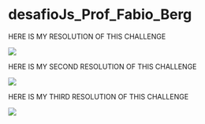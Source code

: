# desafioJs_Prof_Fabio_Berg

HERE IS MY RESOLUTION OF THIS CHALLENGE 

<a target="_blank"><img src="https://mir-s3-cdn-cf.behance.net/project_modules/fs/5044df142914517.6271c7929c96a.png" target="_blank"></a>


HERE IS MY SECOND RESOLUTION OF THIS CHALLENGE 

<a target="_blank"><img src="https://mir-s3-cdn-cf.behance.net/project_modules/fs/fe6869142914517.6271d12a1b198.png" target="_blank"></a>

HERE IS MY THIRD RESOLUTION OF THIS CHALLENGE 

<a target="_blank"><img src="https://mir-s3-cdn-cf.behance.net/project_modules/fs/846ff3142914517.6271d12a1aa2a.png" target="_blank"></a>